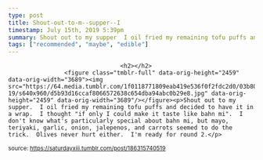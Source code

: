 ```yaml
---
type: post
title: Shout-out-to-m--supper--I
timestamp: July 15th, 2019 5:39pm
summary: Shout out to my supper  I oil fried my remaining tofu puffs and decided to have it in a wrap  I thought if only I could make it taste like bahn mi
tags: ["recommended", "maybe", "edible"]
---
```


                
                
                                    <h2></h2>
                    <figure class="tmblr-full" data-orig-height="2459" data-orig-width="3689"><img src="https://64.media.tumblr.com/1f0118771809eab419e536f0f2fdc2d0/03b803714297789b-19/s640x960/d5b93d16ccaf8066572638c654dba94abc0b29e8.jpg" data-orig-height="2459" data-orig-width="3689"/></figure><p>Shout out to my supper.  I oil fried my remaining tofu puffs and decided to have it in a wrap.  I thought "if only I could make it taste like bahn mi".  I don't know what's particularly special about bahn mi, but mayo, teriyaki, garlic, onion, jalepenos, and carrots seemed to do the trick.  Olives never hurt either.  I'm ready for round 2.</p>
                
                
                
                
                
                
                                
<small>source: https://saturdayxiii.tumblr.com/post/186315740519</small>